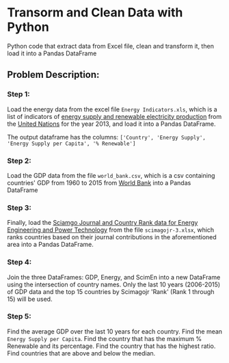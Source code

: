 # Transorm and Clean Data with Python
Python code that extract data from Excel file, clean and transform it, then load it into a Pandas DataFrame

## Problem Description:

### Step 1:

Load the energy data from the excel file ```Energy Indicators.xls```, which is a list of indicators of [energy supply and renewable electricity production](Energy%20Indicators.xls) from the [United Nations](http://unstats.un.org/unsd/environment/excel_file_tables/2013/Energy%20Indicators.xls) for the year 2013, and load it into a Pandas DataFrame.


The output dataframe has the columns: `['Country', 'Energy Supply', 'Energy Supply per Capita', '% Renewable']`

### Step 2:

Load the GDP data from the file `world_bank.csv`, which is a csv containing countries' GDP from 1960 to 2015 from [World Bank](http://data.worldbank.org/indicator/NY.GDP.MKTP.CD) into a Pandas DataFrame

### Step 3:

Finally, load the [Sciamgo Journal and Country Rank data for Energy Engineering and Power Technology](http://www.scimagojr.com/countryrank.php?category=2102) from the file `scimagojr-3.xlsx`, which ranks countries based on their journal contributions in the aforementioned area into a Pandas DataFrame.

### Step 4:
Join the three DataFrames: GDP, Energy, and ScimEn into a new DataFrame using the intersection of country names. 
Only the last 10 years (2006-2015) of GDP data and the top 15 countries by Scimagojr 'Rank' (Rank 1 through 15) will be used.

### Step 5:

Find the average GDP over the last 10 years for each country.
Find the mean `Energy Supply per Capita`.
Find the country that has the maximum % Renewable and its percentage.
Find the country that has the highest ratio.
Find countries that are above and below the median.
